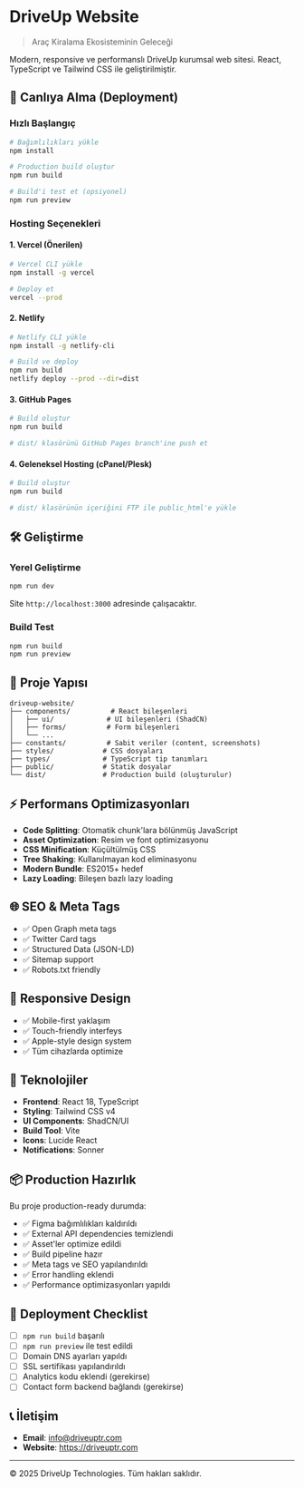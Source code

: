 # DriveUp Website

> Araç Kiralama Ekosisteminin Geleceği

Modern, responsive ve performanslı DriveUp kurumsal web sitesi. React, TypeScript ve Tailwind CSS ile geliştirilmiştir.

## 🚀 Canlıya Alma (Deployment)

### Hızlı Başlangıç

```bash
# Bağımlılıkları yükle
npm install

# Production build oluştur
npm run build

# Build'i test et (opsiyonel)
npm run preview
```

### Hosting Seçenekleri

#### 1. **Vercel (Önerilen)**
```bash
# Vercel CLI yükle
npm install -g vercel

# Deploy et
vercel --prod
```

#### 2. **Netlify**
```bash
# Netlify CLI yükle
npm install -g netlify-cli

# Build ve deploy
npm run build
netlify deploy --prod --dir=dist
```

#### 3. **GitHub Pages**
```bash
# Build oluştur
npm run build

# dist/ klasörünü GitHub Pages branch'ine push et
```

#### 4. **Geleneksel Hosting (cPanel/Plesk)**
```bash
# Build oluştur
npm run build

# dist/ klasörünün içeriğini FTP ile public_html'e yükle
```

## 🛠️ Geliştirme

### Yerel Geliştirme
```bash
npm run dev
```
Site `http://localhost:3000` adresinde çalışacaktır.

### Build Test
```bash
npm run build
npm run preview
```

## 📁 Proje Yapısı

```
driveup-website/
├── components/          # React bileşenleri
│   ├── ui/             # UI bileşenleri (ShadCN)
│   ├── forms/          # Form bileşenleri
│   └── ...
├── constants/          # Sabit veriler (content, screenshots)
├── styles/            # CSS dosyaları
├── types/             # TypeScript tip tanımları
├── public/            # Statik dosyalar
└── dist/              # Production build (oluşturulur)
```

## ⚡ Performans Optimizasyonları

- **Code Splitting**: Otomatik chunk'lara bölünmüş JavaScript
- **Asset Optimization**: Resim ve font optimizasyonu
- **CSS Minification**: Küçültülmüş CSS
- **Tree Shaking**: Kullanılmayan kod eliminasyonu
- **Modern Bundle**: ES2015+ hedef
- **Lazy Loading**: Bileşen bazlı lazy loading

## 🌐 SEO & Meta Tags

- ✅ Open Graph meta tags
- ✅ Twitter Card tags
- ✅ Structured Data (JSON-LD)
- ✅ Sitemap support
- ✅ Robots.txt friendly

## 📱 Responsive Design

- ✅ Mobile-first yaklaşım
- ✅ Touch-friendly interfeys
- ✅ Apple-style design system
- ✅ Tüm cihazlarda optimize

## 🔧 Teknolojiler

- **Frontend**: React 18, TypeScript
- **Styling**: Tailwind CSS v4
- **UI Components**: ShadCN/UI
- **Build Tool**: Vite
- **Icons**: Lucide React
- **Notifications**: Sonner

## 📦 Production Hazırlık

Bu proje production-ready durumda:

- ✅ Figma bağımlılıkları kaldırıldı
- ✅ External API dependencies temizlendi
- ✅ Asset'ler optimize edildi
- ✅ Build pipeline hazır
- ✅ Meta tags ve SEO yapılandırıldı
- ✅ Error handling eklendi
- ✅ Performance optimizasyonları yapıldı

## 🚀 Deployment Checklist

- [ ] `npm run build` başarılı
- [ ] `npm run preview` ile test edildi
- [ ] Domain DNS ayarları yapıldı
- [ ] SSL sertifikası yapılandırıldı
- [ ] Analytics kodu eklendi (gerekirse)
- [ ] Contact form backend bağlandı (gerekirse)

## 📞 İletişim

- **Email**: info@driveuptr.com
- **Website**: https://driveuptr.com

---

© 2025 DriveUp Technologies. Tüm hakları saklıdır.